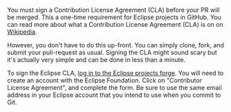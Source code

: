You must sign a Contribution License Agreement (CLA) before your PR will be merged. This a one-time requirement for Eclipse projects in GitHub. You can read more about what a Contribution License Agreement (CLA) is on on [Wikipedia](https://en.wikipedia.org/wiki/Contributor_License_Agreement).

However, you don't have to do this up-front. You can simply clone, fork, and submit your pull-request as usual. Signing the CLA might sound scary but it's actually very simple and can be done in less than a minute.

To sign the Eclipse CLA, [log in to the Eclipse projects forge](https://projects.eclipse.org/user/login/sso). You will need to create an account with the Eclipse Foundation. Click on "Contributor License Agreement", and complete the form. Be sure to use the same email address in your Eclipse account that you intend to use when you commit to Git.


